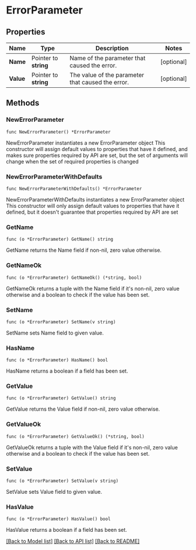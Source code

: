 # ErrorParameter

## Properties

Name | Type | Description | Notes
------------ | ------------- | ------------- | -------------
**Name** | Pointer to **string** | Name of the parameter that caused the error. | [optional] 
**Value** | Pointer to **string** | The value of the parameter that caused the error. | [optional] 

## Methods

### NewErrorParameter

`func NewErrorParameter() *ErrorParameter`

NewErrorParameter instantiates a new ErrorParameter object
This constructor will assign default values to properties that have it defined,
and makes sure properties required by API are set, but the set of arguments
will change when the set of required properties is changed

### NewErrorParameterWithDefaults

`func NewErrorParameterWithDefaults() *ErrorParameter`

NewErrorParameterWithDefaults instantiates a new ErrorParameter object
This constructor will only assign default values to properties that have it defined,
but it doesn't guarantee that properties required by API are set

### GetName

`func (o *ErrorParameter) GetName() string`

GetName returns the Name field if non-nil, zero value otherwise.

### GetNameOk

`func (o *ErrorParameter) GetNameOk() (*string, bool)`

GetNameOk returns a tuple with the Name field if it's non-nil, zero value otherwise
and a boolean to check if the value has been set.

### SetName

`func (o *ErrorParameter) SetName(v string)`

SetName sets Name field to given value.

### HasName

`func (o *ErrorParameter) HasName() bool`

HasName returns a boolean if a field has been set.

### GetValue

`func (o *ErrorParameter) GetValue() string`

GetValue returns the Value field if non-nil, zero value otherwise.

### GetValueOk

`func (o *ErrorParameter) GetValueOk() (*string, bool)`

GetValueOk returns a tuple with the Value field if it's non-nil, zero value otherwise
and a boolean to check if the value has been set.

### SetValue

`func (o *ErrorParameter) SetValue(v string)`

SetValue sets Value field to given value.

### HasValue

`func (o *ErrorParameter) HasValue() bool`

HasValue returns a boolean if a field has been set.


[[Back to Model list]](../README.md#documentation-for-models) [[Back to API list]](../README.md#documentation-for-api-endpoints) [[Back to README]](../README.md)



